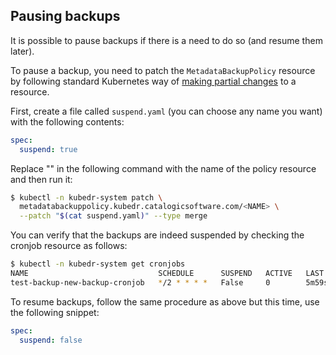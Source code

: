 ## Pausing backups

It is possible to pause backups if there is a need to do so (and
resume them later).

To pause a backup, you need to patch the `MetadataBackupPolicy`
resource by following standard Kubernetes way of
[making partial changes](https://kubernetes.io/docs/tasks/run-application/update-api-object-kubectl-patch/)
to a resource.

First, create a file called `suspend.yaml` (you can choose any name
you want) with the following contents:

```yaml
spec:
  suspend: true
```

Replace "<NAME>" in the following command with the name of the policy
resource and then run it:

```bash
$ kubectl -n kubedr-system patch \
  metadatabackuppolicy.kubedr.catalogicsoftware.com/<NAME> \
  --patch "$(cat suspend.yaml)" --type merge
```

You can verify that the backups are indeed suspended by checking the
cronjob resource as follows:

```bash
$ kubectl -n kubedr-system get cronjobs
NAME                             SCHEDULE      SUSPEND   ACTIVE   LAST SCHEDULE   AGE
test-backup-new-backup-cronjob   */2 * * * *   False     0        5m59s           13m
```

To resume backups, follow the same procedure as above but this time,
use the following snippet:

```yaml
spec:
  suspend: false
```


